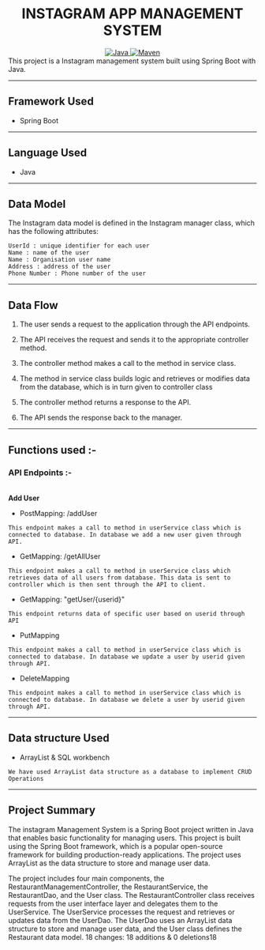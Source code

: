 <center>
<h1> INSTAGRAM APP MANAGEMENT SYSTEM </h1>
</center>
<center>
<a href="Java url">
    <img alt="Java" src="https://img.shields.io/badge/Java->=8-darkblue.svg" />
</a>
<a href="Maven url" >
    <img alt="Maven" src="https://img.shields.io/badge/maven-3.0.5-brightgreen.svg" />
</a>
</center>
This project is a Instagram management system built using Spring Boot with Java.

---

## Framework Used
* Spring Boot

---

## Language Used
* Java

---

## Data Model

The Instagram data model is defined in the Instagram manager class, which has the following attributes:
```
UserId : unique identifier for each user
Name : name of the user
Name : Organisation user name
Address : address of the user
Phone Number : Phone number of the user
```

---

## Data Flow

1. The user sends a request to the application through the API endpoints.
2. The API receives the request and sends it to the appropriate controller method.
3. The controller method makes a call to the method in service class.

4. The method in service class builds logic and retrieves or modifies data from the database, which is in turn given to controller class
5. The controller method returns a response to the API.
6. The API sends the response back to the manager.

---

## Functions used :-

### API Endpoints :-
</br>
<b> Add  User </b>

* PostMapping: /addUser
```
This endpoint makes a call to method in userService class which is connected to database. In database we add a new user given through API.
```

* GetMapping: /getAllUser
```
This endpoint makes a call to method in userService class which retrieves data of all users from database. This data is sent to controller which is then sent through the API to client.
```

* GetMapping: "getUser/{userid}"
```
This endpoint returns data of specific user based on userid through API
```

* PutMapping
```
This endpoint makes a call to method in userService class which is connected to database. In database we update a user by userid given through API.
```

* DeleteMapping
```
This endpoint makes a call to method in userService class which is connected to database. In database we delete a user by userid given through API.
```

---

## Data structure Used
* ArrayList & SQL workbench
```
We have used ArrayList data structure as a database to implement CRUD Operations 
```
---

## Project Summary

The instagram Management System is a Spring Boot project written in Java that enables basic functionality for managing users. This project is built using the Spring Boot framework, which is a popular open-source framework for building production-ready applications. The project uses ArrayList as the data structure to store and manage user data.

The project includes four main components, the RestaurantManagementController, the RestaurantService, the RestaurantDao, and the User class. The RestaurantController class receives requests from the user interface layer and delegates them to the UserService. The UserService processes the request and retrieves or updates data from the UserDao. The UserDao uses an ArrayList data structure to store and manage user data, and the User class defines the Restaurant data model.
 18 changes: 18 additions & 0 deletions18 
